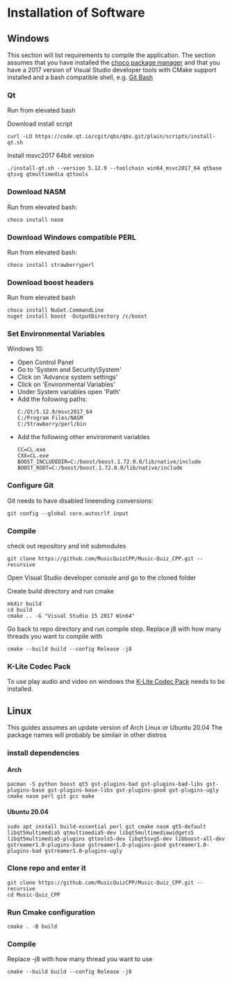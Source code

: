 # Installation of Software
  
## Windows

This section will list requirements to compile the application.
The section assumes that you have installed the [choco package manager](https://chocolatey.org/)
and that you have a 2017 version of Visual Studio developer tools with CMake support installed and a bash compatible shell, e.g. [Git Bash](https://gitforwindows.org/)

### Qt 
Run from elevated bash

Download install script
```
curl -LO https://code.qt.io/cgit/qbs/qbs.git/plain/scripts/install-qt.sh
```
Install msvc2017 64bit version
```
./install-qt.sh --version 5.12.9 --toolchain win64_msvc2017_64 qtbase qtsvg qtmultimedia qttools
```

### Download NASM 
Run from elevated bash:

```
choco install nasm
```

### Download Windows compatible PERL 
Run from elevated bash:

```
choco install strawberryperl
```

### Download boost headers
Run from elevated bash

```
choco install NuGet.CommandLine
nuget install boost -OutputDirectory /c/boost
```

### Set Environmental Variables

Windows 10:

- Open Control Panel
- Go to 'System and Security\System'
- Click on 'Advance system settings'
- Click on 'Environmental Variables'
- Under System variables open 'Path'
- Add the following paths:
    ```
    C:/Qt/5.12.9/msvc2017_64
    C:/Program Files/NASM
    C:/Strawberry/perl/bin
    ```
- Add the following other environment variables
  ```
  CC=CL.exe
  CXX=CL.exe
  BOOST_INCLUDEDIR=C:/boost/boost.1.72.0.0/lib/native/include
  BOOST_ROOT=C:/boost/boost.1.72.0.0/lib/native/include
  ```

### Configure Git
Git needs to have disabled lineending conversions:
```
git config --global core.autocrlf input
```

### Compile
check out repository and init submodules
```
git clone https://github.com/MusicQuizCPP/Music-Quiz_CPP.git --recursive
```

Open Visual Studio developer console and go to the cloned folder

Create build directory and run cmake
```
mkdir build
cd build
cmake .. -G "Visual Studio 15 2017 Win64"
```

Go back to repo directory and run compile step. Replace j8 with how many threads you want to compile with
```
cmake --build build --config Release -j8
```


### K-Lite Codec Pack

To use play audio and video on windows the [K-Lite Codec Pack](http://www.codecguide.com/configuration_tips.htm) needs to be installed.


## Linux
This guides assumes an update version of Arch Linux or Ubuntu 20.04
The package names will probably be similair in other distros

### install dependencies

#### Arch

```
pacman -S python boost qt5 gst-plugins-bad gst-plugins-bad-libs gst-plugins-base gst-plugins-base-libs gst-plugins-good gst-plugins-ugly cmake nasm perl git gcc make
```

#### Ubuntu 20.04
```
sudo apt install build-essential perl git cmake nasm qt5-default libqt5multimedia5 qtmultimedia5-dev libqt5multimediawidgets5 libqt5multimedia5-plugins qttools5-dev libqt5svg5-dev libboost-all-dev gstreamer1.0-plugins-base gstreamer1.0-plugins-good gstreamer1.0-plugins-bad gstreamer1.0-plugins-ugly
```

### Clone repo and enter it
```
git clone https://github.com/MusicQuizCPP/Music-Quiz_CPP.git --recursive
cd Music-Quiz_CPP
```

### Run Cmake configuration
```
cmake . -B build
```

### Compile
Replace -j8 with how many thread you want to use
```
cmake --build build --config Release -j8
```